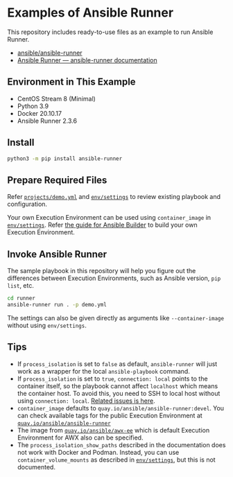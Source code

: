 # Examples of Ansible Runner

This repository includes ready-to-use files as an example to run Ansible Runner.

- [ansible/ansible-runner](https://github.com/ansible/ansible-runner)
- [Ansible Runner — ansible-runner documentation](https://ansible-runner.readthedocs.io/en/stable/)

## Environment in This Example

- CentOS Stream 8 (Minimal)
- Python 3.9
- Docker 20.10.17
- Ansible Runner 2.3.6

## Install

```bash
python3 -m pip install ansible-runner
```

## Prepare Required Files

Refer [`projects/demo.yml`](projects/demo.yml) and [`env/settings`](env/settings) to review existing playbook and configuration.

Your own Execution Environment can be used using `container_image` in [`env/settings`](env/settings). Refer [the guide for Ansible Builder](../builder) to build your own Execution Environment.

## Invoke Ansible Runner

The sample playbook in this repository will help you figure out the differences between Execution Environments, such as Ansible version, `pip list`, etc.

```bash
cd runner
ansible-runner run . -p demo.yml
```

The settings can also be given directly as arguments like `--container-image` without using `env/settings`.

## Tips

- If `process_isolation` is set to `false` as default, `ansible-runner` will just work as a wrapper for the local `ansible-playbook` command.
- If `process_isolation` is set to `true`, `connection: local` points to the container itself, so the playbook cannot affect `localhost` which means the container host. To avoid this, you need to SSH to local host without using `connection: local`. [Related issues is here](https://github.com/ansible/ansible-runner/issues/752).
- `container_image` defaults to `quay.io/ansible/ansible-runner:devel`. You can check available tags for the public Execution Environment at [`quay.io/ansible/ansible-runner`](https://quay.io/repository/ansible/ansible-runner?tab=tags)
- The image from [`quay.io/ansible/awx-ee`](https://quay.io/repository/ansible/awx-ee?tab=tags) which is default Execution Environment for AWX also can be specified.
- The `process_isolation_show_paths` described in the documentation does not work with Docker and Podman. Instead, you can use `container_volume_mounts` as described in [`env/settings`](env/settings), but this is not documented.
